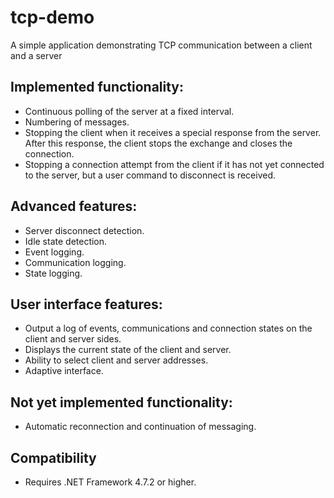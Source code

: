 # tcp-demo
A simple application demonstrating TCP communication between a client and a server

## Implemented functionality:
- Continuous polling of the server at a fixed interval.
- Numbering of messages.
- Stopping the client when it receives a special response from the server. After this response, the client stops the exchange and closes the connection.
- Stopping a connection attempt from the client if it has not yet connected to the server, but a user command to disconnect is received.
## Advanced features:
- Server disconnect detection.
- Idle state detection.
- Event logging.
- Communication logging.
- State logging.
## User interface features:
- Output a log of events, communications and connection states on the client and server sides.
- Displays the current state of the client and server.
- Ability to select client and server addresses.
- Adaptive interface.
## Not yet implemented functionality:
- Automatic reconnection and continuation of messaging.
## Compatibility
- Requires .NET Framework 4.7.2 or higher.
